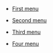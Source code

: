 * [First menu](https://boxing199.github.io/menus/first/index.html)

* [Second menu](https://boxing199.github.io/menus/second/index.html)

* [Third menu](https://boxing199.github.io/menus/third/index.html)

* [Four menu](https://boxing199.github.io/menus/four/index.html)

